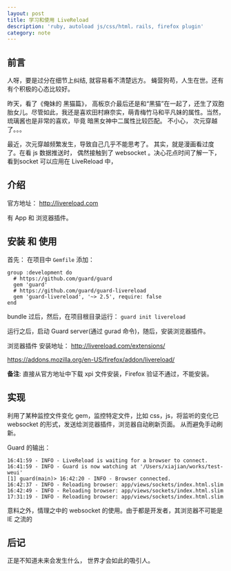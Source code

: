 ```yaml
---
layout: post
title: 学习和使用 LiveReload
description: 'ruby, autoload js/css/html，rails, firefox plugin'
category: note
---
```


## 前言

人呀，要是过分在细节上纠结, 就容易看不清楚远方。 蝇营狗苟，人生在世。还有有个积极的心态比较好。

昨天，看了《俺妹的 黑猫篇》， 高板京介最后还是和“黑猫”在一起了，还生了双胞胎女儿。尽管如此，我还是喜欢田村麻奈实，萌青梅竹马和平凡妹的属性。当然，琉璃酱也是非常的喜欢，毕竟 暗黑女神中二属性比较匹配。 不小心， 次元穿越了。。。

最近，次元穿越频繁发生，导致自己几乎不能思考了。 其实，就是漫画看过度了。在看 js 数据推送时， 偶然接触到了 websocket 。决心花点时间了解一下，看到socket 可以应用在 LiveReload 中，

## 介绍

官方地址： http://livereload.com

有 App 和 浏览器插件。

## 安装 和 使用

首先： 在项目中 `Gemfile` 添加： 

~~~ 
group :development do
  # https://github.com/guard/guard
  gem 'guard'
  # https://github.com/guard/guard-livereload
  gem 'guard-livereload', '~> 2.5', require: false
end
~~~ 

bundle 过后，然后，在项目根目录运行： `guard init livereload`

运行之后，启动 Guard server(通过 gurad 命令)，随后，安装浏览器插件。

浏览器插件 安装地址： http://livereload.com/extensions/ 

<https://addons.mozilla.org/en-US/firefox/addon/livereload/>

**备注**: 直接从官方地址中下载 xpi 文件安装，Firefox 验证不通过，不能安装。


## 实现

利用了某种监控文件变化 gem，监控特定文件，比如 css，js，将监听的变化已 websocket 的形式，发送给浏览器插件，浏览器自动刷新页面。
从而避免手动刷新。

Guard 的输出： 

~~~ 
16:41:59 - INFO - LiveReload is waiting for a browser to connect.
16:41:59 - INFO - Guard is now watching at '/Users/xiajian/works/test-weui'
[1] guard(main)> 16:42:20 - INFO - Browser connected.
16:42:37 - INFO - Reloading browser: app/views/sockets/index.html.slim
16:42:49 - INFO - Reloading browser: app/views/sockets/index.html.slim
17:31:19 - INFO - Reloading browser: app/views/sockets/index.html.slim
~~~ 

意料之外，情理之中的 websocket 的使用。由于都是开发者，其浏览器不可能是 IE 之流的

## 后记

正是不知道未来会发生什么， 世界才会如此的吸引人。